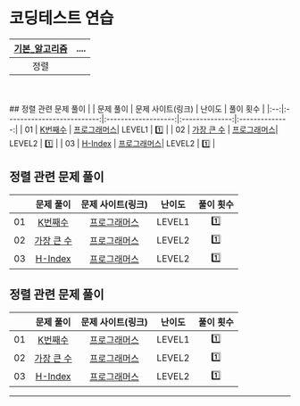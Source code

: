 # 코딩테스트 연습

| [기본_알고리즘](./기본_알고리즘) | .... |
|:----------------:|:-----:|
|       정렬       |       | 



<br><br> ## 정렬 관련 문제 풀이
|    |          문제 풀이         |  문제 사이트(링크)  |     난이도    |    풀이 횟수   | 
|:--:|:--------------------------:|:-------------------:|:--------------:|:--------------:|
| 01 |   [K번째수](./01_K번째수.py)    | [프로그래머스](https://school.programmers.co.kr/learn/courses/30/lessons/42748)| LEVEL1 |  1️⃣ |
| 02 | [가장 큰 수](./02_가장_큰_수.py) | [프로그래머스](https://school.programmers.co.kr/learn/courses/30/lessons/42746)| LEVEL2 | 1️⃣ |
| 03 | [H-Index](./03_H-Index.py) | [프로그래머스](https://school.programmers.co.kr/learn/courses/30/lessons/42747)| LEVEL2 | 1️⃣ |
 
## 정렬 관련 문제 풀이 
|    |          문제 풀이         |  문제 사이트(링크)  |     난이도    |    풀이 횟수   | 
|:--:|:--------------------------:|:-------------------:|:--------------:|:--------------:|
| 01 |   [K번째수](./01_K번째수.py)    | [프로그래머스](https://school.programmers.co.kr/learn/courses/30/lessons/42748)| LEVEL1 | 1️⃣ |
| 02 | [가장 큰 수](./02_가장_큰_수.py) | [프로그래머스](https://school.programmers.co.kr/learn/courses/30/lessons/42746)| LEVEL2 | 1️⃣ |
| 03 | [H-Index](./03_H-Index.py) | [프로그래머스](https://school.programmers.co.kr/learn/courses/30/lessons/42747)| LEVEL2 | 1️⃣ |
 
## 정렬 관련 문제 풀이 
|    |          문제 풀이         |  문제 사이트(링크)  |     난이도    |    풀이 횟수   | 
|:--:|:--------------------------:|:-------------------:|:--------------:|:--------------:|
| 01 |   [K번째수](./01_K번째수.py)    | [프로그래머스](https://school.programmers.co.kr/learn/courses/30/lessons/42748)| LEVEL1 | 1️⃣ |
| 02 | [가장 큰 수](./02_가장_큰_수.py) | [프로그래머스](https://school.programmers.co.kr/learn/courses/30/lessons/42746)| LEVEL2 | 1️⃣ |
| 03 | [H-Index](./03_H-Index.py) | [프로그래머스](https://school.programmers.co.kr/learn/courses/30/lessons/42747)| LEVEL2 | 1️⃣ |

<hr>
